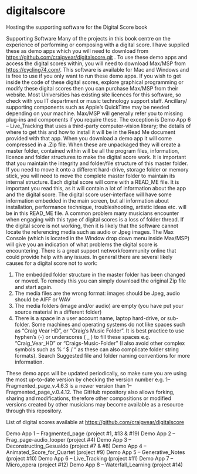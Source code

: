 # digitalscore
Hosting the supporting software for the Digital Score book

Supporting Software 
Many of the projects in this book centre on the experience of performing or composing with a digital score. I have supplied these as demo apps which you will need to download from https://github.com/craigvear/digitalscore.git . 
	To use these demo apps and access the digital scores within, you will need to download Max/MSP from https://cycling74.com/. This software is available for Mac and Windows and is free to use if you only want to run these demo apps. If you wish to get inside the code of these digital scores, explore graphical programming or modify these digital scores then you can purchase Max/MSP from their website. Most Universities has existing site licences for this software, so check with you IT department or music technology support staff.
	Ancillary/ supporting components such as Apple’s QuickTime may be needed depending on your machine. Max/MSP will generally refer you to missing plug-ins and components if you require these. The exception is Demo App 6 – Live_Tracking that uses a third-party computer-vision library; the details of where to get this and how to install it will be in the Read Me document provided with that app.
When you download a demo app it will come compressed in a .Zip file. When these are unpackaged they will create a master folder, contained within will be all the program files, information, licence and folder structures to make the digital score work. It is important that you maintain the integrity and folder/file structure of this master folder. If you need to move it onto a different hard-drive, storage folder or memory stick, you will need to move the complete master folder to maintain its internal structure.
	Each digital score will come with a READ_ME file. It is important you read this, as it will contain a lot of information about the app and the digital score. The digital score user-interface will have some information embedded in the main screen, but all information about installation, performance technique, troubleshooting, artistic ideas etc. will be in this READ_ME file.
	A common problem many musicians encounter when engaging with this type of digital scores is a loss of folder thread. If the digital score is not working, then it is likely that the software cannot locate the referencing media such as audio or Jpeg images. The Max Console (which is located in the Window drop down menu inside Max/MSP) will give you an indication of what problems the digital score is encountering. There is a great support network/community online that could provide help with any issues. In general there are several likely causes for a digital score not to work:
1)	The embedded folder structure in the master folder has been changed or moved. To remedy this you can simply download the original Zip file and start again.
2)	The media files are the wrong format: images should be Jpeg, audio should be AIFF or WAV
3)	The media folders (image and/or audio) are empty (you have put your source material in a different folder)
4)	There is a space in a user account name, laptop hard-drive, or sub-folder. Some machines and operating systems do not like spaces such as “Craig Vear HD”, or “Craig’s Music Folder”. It is best practice to use hyphen’s (-) or underscores ( _ ) to fill these spaces e.g. “Craig_Vear_HD” or “Craigs-Music-Folder” (I also avoid other complex symbols such as % ‘ $ / “ as these can also complicate folder string formats). Search Suggested file and folder naming conventions for more information.

These demo apps will be updated periodically, so make sure you are using the most up-to-date version by checking the version number e.g. 1–Fragmented_page_v.4.6.3 is a newer version than 1–Fragmented_page_v.0.4.12. The GitHub repository also allows forking, sharing and modifications, therefore other compositions or modified versions created by other musicians may become available as a resource through this repository.


List of digital scores available at https://github.com/craigvear/digitalscore

Demo App 1 – Fragmented_page (project #1, #13 & #19)
Demo App 2 – Frag_page-audio_looper (project #4)
Demo App 3 – Deconstructing_Gesualdo (project #7 & #8)
Demo App 4 – Animated_Score_for_Quartet (project #9)
Demo App 5 – Generative_Notes (project #10)
Demo App 6 – Live_Tracking (project #11)
Demo App 7 – Micro_opera (project #12)
Demo App 8 – Waterfall_Learning (project #14)
